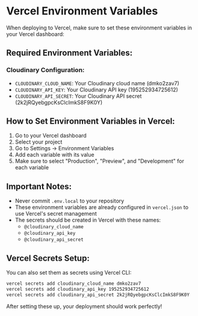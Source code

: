 # Vercel Environment Variables

When deploying to Vercel, make sure to set these environment variables in your Vercel dashboard:

## Required Environment Variables:

### Cloudinary Configuration:
- `CLOUDINARY_CLOUD_NAME`: Your Cloudinary cloud name (dmko2zav7)
- `CLOUDINARY_API_KEY`: Your Cloudinary API key (195252934725612)
- `CLOUDINARY_API_SECRET`: Your Cloudinary API secret (2k2jRQyebgpcKsClcImkS8F9K0Y)

## How to Set Environment Variables in Vercel:

1. Go to your Vercel dashboard
2. Select your project
3. Go to Settings → Environment Variables
4. Add each variable with its value
5. Make sure to select "Production", "Preview", and "Development" for each variable

## Important Notes:

- Never commit `.env.local` to your repository
- These environment variables are already configured in `vercel.json` to use Vercel's secret management
- The secrets should be created in Vercel with these names:
  - `@cloudinary_cloud_name`
  - `@cloudinary_api_key`
  - `@cloudinary_api_secret`

## Vercel Secrets Setup:

You can also set them as secrets using Vercel CLI:

```bash
vercel secrets add cloudinary_cloud_name dmko2zav7
vercel secrets add cloudinary_api_key 195252934725612
vercel secrets add cloudinary_api_secret 2k2jRQyebgpcKsClcImkS8F9K0Y
```

After setting these up, your deployment should work perfectly!
